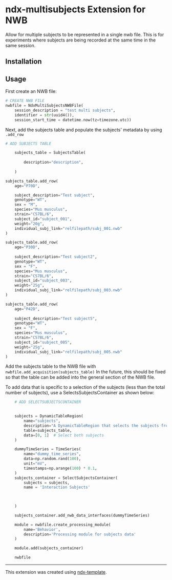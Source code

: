 # ndx-multisubjects Extension for NWB

Allow for multiple subjects to be represented in a single nwb file. This is for experiments where subjects are being recorded at the same time in the same session.

## Installation


## Usage

First create an NWB file:

```python
# CREATE NWB FILE
nwbfile = NdxMultiSubjectsNWBFile(
    session_description = "test multi subjects",
    identifier = str(uuid4()), 
    session_start_time = datetime.now(tz=timezone.utc))
```


Next, add the subjects table and populate the subjects' metadata by using `.add_row`
```python
# ADD SUBJECTS TABLE

    subjects_table = SubjectsTable(
        
        description="description",
        
    )

subjects_table.add_row(
    age="P70D",

    subject_description="Test subject",
    genotype="WT",
    sex = "M",
    species="Mus musculus",
    strain="C57BL/6",
    subject_id="subject_001",
    weight="20g",
    individual_subj_link="relfilepath/subj_001.nwb"
)

subjects_table.add_row(
    age="P30D",
    
    subject_description="Test subject2",
    genotype="WT",
    sex = "F",
    species="Mus musculus",
    strain="C57BL/6",
    subject_id="subject_003",
    weight="25g",
    individual_subj_link="relfilepath/subj_003.nwb"
)

subjects_table.add_row(
    age="P42D",
    
    subject_description="Test subject5",
    genotype="WT",
    sex = "F",
    species="Mus musculus",
    strain="C57BL/6",
    subject_id="subject_005",
    weight="25g",
    individual_subj_link="relfilepath/subj_005.nwb"
)
```
Add the subjects table to the NWB file with  `nwbfile.add_acquisition(subjects_table)`
In the future,  this should be fixed so that the table can be added into the general section of the NWB file.

To add data that is specific to a selection of the subjects (less than the total number of subjects), use a SelectsSubjectsContainer as shown below:

```python
    # ADD SELECTSUBJECTSCONTAINER

    
    subjects = DynamicTableRegion(
        name="subjects",
        description="A DynamicTableRegion that selects the subjects from the SubjectsTable that are included in this container.",
        table=subjects_table,
        data=[0, 1]  # Select both subjects
    )

    dummyTimeSeries = TimeSeries(
        name="dummy_time_series",
        data=np.random.rand(100),  
        unit="mV",
        timestamps=np.arange(100) * 0.1,
    )
    subjects_container = SelectSubjectsContainer(
        subjects = subjects,
        name = 'Interaction Subjects'

        
        
    )

    subjects_container.add_nwb_data_interfaces(dummyTimeSeries)

    module = nwbfile.create_processing_module(
        name='Behavior',
        description='Processing module for subjects data'
    )

    module.add(subjects_container)

    nwbfile


```

---
This extension was created using [ndx-template](https://github.com/nwb-extensions/ndx-template).
